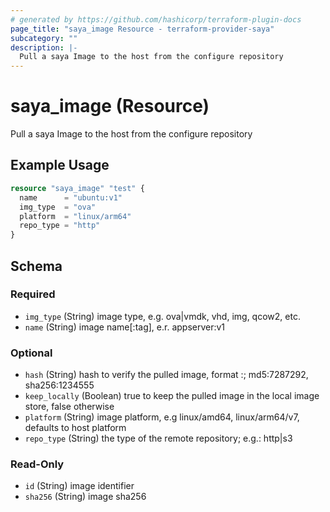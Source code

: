 ```yaml
---
# generated by https://github.com/hashicorp/terraform-plugin-docs
page_title: "saya_image Resource - terraform-provider-saya"
subcategory: ""
description: |-
  Pull a saya Image to the host from the configure repository
---
```


# saya_image (Resource)

Pull a saya Image to the host from the configure repository

## Example Usage

```terraform
resource "saya_image" "test" {
  name      = "ubuntu:v1"
  img_type  = "ova"
  platform  = "linux/arm64"
  repo_type = "http"
}
```

<!-- schema generated by tfplugindocs -->
## Schema

### Required

- `img_type` (String) image type, e.g. ova|vmdk, vhd, img, qcow2, etc.
- `name` (String) image name[:tag], e.r. appserver:v1

### Optional

- `hash` (String) hash to verify the pulled image, format <hash-type>:<hash-value>; md5:7287292, sha256:1234555
- `keep_locally` (Boolean) true to keep the pulled image in the local image store, false otherwise
- `platform` (String) image platform, e.g linux/amd64, linux/arm64/v7, defaults to host platform
- `repo_type` (String) the type of the remote repository; e.g.: http|s3

### Read-Only

- `id` (String) image identifier
- `sha256` (String) image sha256
